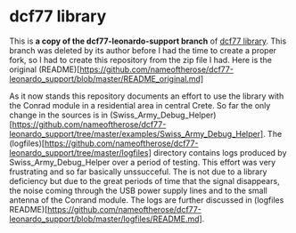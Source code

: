 # dcf77 library
This is **a copy of the dcf77-leonardo-support branch** of [dcf77 library](https://github.com/nameoftherose/dcf77-leonardo_support/blob/master/README_original.md). This branch was deleted by its author before I had the time to create a proper fork, so I had to create this repository from the zip file I had. Here is the original (README)[https://github.com/nameoftherose/dcf77-leonardo_support/blob/master/README_original.md]

As it now stands this repository documents an effort to use the library with the Conrad module in a residential area in central Crete. So far the only change in the sources is in (Swiss_Army_Debug_Helper)[https://github.com/nameoftherose/dcf77-leonardo_support/tree/master/examples/Swiss_Army_Debug_Helper]. The (logfiles)[https://github.com/nameoftherose/dcf77-leonardo_support/tree/master/logfiles] directory contains logs produced by Swiss_Army_Debug_Helper over a period of testing.
This effort was very frustrating and so far basically unssucceful. The is not due to a library deficiency but due to the great periods of time that the signal disappears, the noise coming through the USB power supply lines  and to the small antenna of the Conrand module. The logs are further discussed in (logfiles README)[https://github.com/nameoftherose/dcf77-leonardo_support/blob/master/logfiles/README.md].
